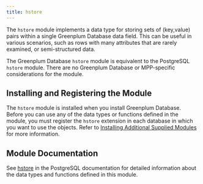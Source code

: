 ```yaml
---
title: hstore 
---
```


The `hstore` module implements a data type for storing sets of \(key,value\) pairs within a single Greenplum Database data field. This can be useful in various scenarios, such as rows with many attributes that are rarely examined, or semi-structured data.

The Greenplum Database `hstore` module is equivalent to the PostgreSQL `hstore` module. There are no Greenplum Database or MPP-specific considerations for the module.

## <a id="topic_reg"></a>Installing and Registering the Module 

The `hstore` module is installed when you install Greenplum Database. Before you can use any of the data types or functions defined in the module, you must register the `hstore` extension in each database in which you want to use the objects. Refer to [Installing Additional Supplied Modules](../../install_guide/install_modules.html) for more information.

## <a id="topic_info"></a>Module Documentation 

See [hstore](https://www.postgresql.org/docs/9.4/hstore.html) in the PostgreSQL documentation for detailed information about the data types and functions defined in this module.

